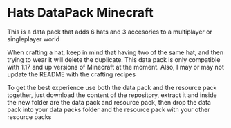 # Hats DataPack Minecraft
 This is a data pack that adds 6 hats and 3 accesories to a multiplayer or singleplayer world

When crafting a hat, keep in mind that having two of the same hat, and then trying to wear it will delete the duplicate.
This data pack is only compatible with 1.17 and up versions of Minecraft at the moment. Also, I may or may not update the README with the crafting recipes

To get the best experience use both the data pack and the resource pack together, just download the content of the repository, extract it and inside the new folder are the data pack and resource pack,
then drop the data pack into your data packs folder and the resource pack with your other resource packs
